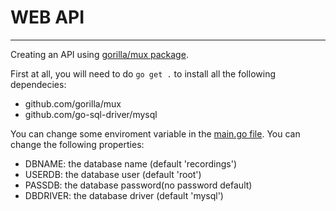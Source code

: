 # WEB API
---

Creating an API using [gorilla/mux package](https://github.com/gorilla/mux).

First at all, you will need to do <code>go get .</code> to install all the following dependecies:
  * github.com/gorilla/mux
  * github.com/go-sql-driver/mysql

You can change some enviroment variable in the [main.go file](./main.go).
You can change the following properties:
  * DBNAME: the database name (default 'recordings')
  * USERDB: the database user (default 'root')
  * PASSDB: the database password(no password default)
  * DBDRIVER: the database driver (default 'mysql')
